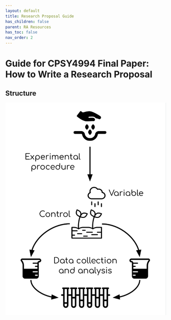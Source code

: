 ```yaml
---
layout: default
title: Research Proposal Guide
has_children: false
parent: RA Resources
has_toc: false
nav_order: 2
---
```


# Guide for CPSY4994 Final Paper: How to Write a Research Proposal

## Structure

![methods_1](https://github.com/DANCE-Lab/DANCE-Management/blob/master/docs/methods_1.png)